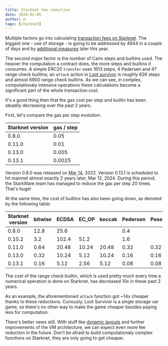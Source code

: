 ```yaml
---
title: Starknet fee reduction
date: 2024-03-05
author: m
tags: [starknet]
---
```


Multiple factors go into calculating [transaction fees on Starknet](https://docs.starknet.io/documentation/architecture_and_concepts/Network_Architecture/fee-mechanism/). The biggest one - use of storage - is going to be addressed by 4844 in a couple of days and by [additional measures](https://community.starknet.io/t/starknet-2024-roadmap-plan-of-intent/113006) later this year.

The second major factor is the number of Cairo steps and builtins used. The heavier the computation a contract does, the more steps and builtins it consumes. A simple ERC20 `transfer` uses 1613 steps, 4 Pedersen and 47 range check builtins; an `attack` action in [Loot survivor](https://survivor.realms.world/) is roughly 82K steps and almost 6900 range check builtins. As we can see, in complex, computationaly intensive operations these calculations become a significant part of the whole transaction cost.

It's a good thing then that the gas cost per step and builtin has been steadily decreasing over the past 2 years.

First, let's compare the gas per step evolution:

| Starknet version | gas / step |
|------------------|------------|
| 0.8.0            | 0.05       |
| 0.11.0           | 0.01       |
| 0.13.0           | 0.005      |
| 0.13.1           | 0.0025     |

Version 0.8.0 was released on <abbr title="Pi day">Mar 14</abbr>, 2022. Version 0.13.1 is scheduled to hit mainnet almost exactly 2 years later, Mar 12, 2024. During this period, the StarkWare team has managed to reduce the gas per step 20 times. That's huge!

At the same time, the cost of builtins has also been going down, as denoted by the following table:

| Starknet version | bitwise | ECDSA | EC_OP | keccak | Pedersen | Poseidon | range check |
|------------------|---------|-------|-------|--------|----------|----------|-------------|
| 0.8.0            |    12.8 |  25.6 |       |        |      0.4 |          |         0.4 |
| 0.10.2           |     3.2 | 102.4 |  51.2 |        |      1.6 |          |         0.8 |
| 0.11.0           |    0.64 | 20.48 | 10.24 |  20.48 |     0.32 |     0.32 |        0.16 |
| 0.13.0           |    0.32 | 10.24 |  5.12 |  10.24 |     0.16 |     0.16 |        0.08 |
| 0.13.1           |    0.16 |  5.12 |  2.56 |   5.12 |     0.08 |     0.08 |        0.04 |

The cost of the range check builtin, which is used pretty much every time a numerical operation is done on Starknet, has decreased 10x in these past 2 years.

As an example, the aforementioned `attack` function got ~14x cheaper thanks to these reductions. Curiously, Loot Survivor is a single storage var game, so there's no other way to make the game cheaper besides paying less for computation.

There's better news still. With stuff like [dynamic layouts](https://starkware.medium.com/builtins-and-dynamic-layouts-e419a73e29e) and further improvements of the VM architecture, we can expect even more fee reduction in the future. Don't be afraid to build computationaly complex functions on Starknet, they are only going to get cheaper.

